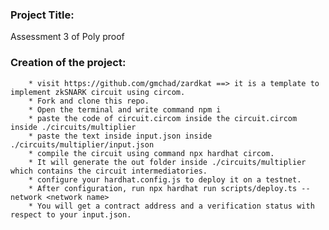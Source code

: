 ### Project Title:
Assessment 3 of Poly proof

### Creation of the project:
        * visit https://github.com/gmchad/zardkat ==> it is a template to implement zkSNARK circuit using circom.
        * Fork and clone this repo.
        * Open the terminal and write command npm i
        * paste the code of circuit.circom inside the circuit.circom inside ./circuits/multiplier
        * paste the text inside input.json inside ./circuits/multiplier/input.json
        * compile the circuit using command npx hardhat circom.
        * It will generate the out folder inside ./circuits/multiplier which contains the circuit intermediatories.
        * configure your hardhat.config.js to deploy it on a testnet.
        * After configuration, run npx hardhat run scripts/deploy.ts --network <network name>
        * You will get a contract address and a verification status with respect to your input.json.

